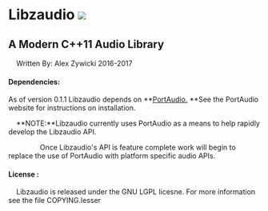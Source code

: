# **Libzaudio** [![](https://travis-ci.org/zyvitski/libzaudio.svg?branch=master)](https://travis-ci.org/zyvitski/libzaudio)

## **A Modern C++11 Audio Library**

    Written By: Alex Zywicki 2016-2017

#### **Dependencies:**

As of version 0.1.1 Libzaudio depends on **[PortAudio.](http://www.portaudio.com/) **See the PortAudio website for instructions on installation.

    **NOTE:**Libzaudio currently uses PortAudio as a means to help rapidly develop the Libzaudio API. 

                Once Libzaudio's API is feature complete work will begin to replace the use of PortAudio with platform specific audio APIs.

#### **License :**

    Libzaudio is released under the GNU LGPL licesne. For more information see the file COPYING.lesser